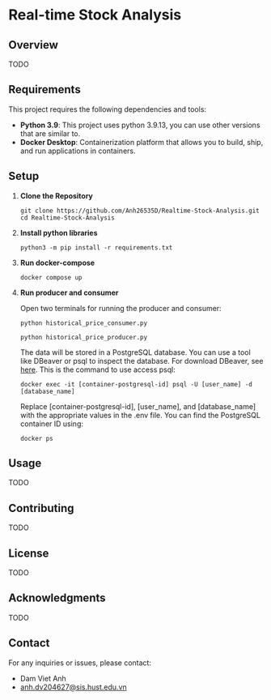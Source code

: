 # Real-time Stock Analysis

## Overview

TODO

## Requirements

This project requires the following dependencies and tools:

- **Python 3.9**: This project uses python 3.9.13, you can use other versions that are similar to.
- **Docker Desktop**: Containerization platform that allows you to build, ship, and run applications in containers.

## Setup

1. **Clone the Repository**
   ```
   git clone https://github.com/Anh26535D/Realtime-Stock-Analysis.git
   cd Realtime-Stock-Analysis
   ```

2. **Install python libraries**
   ```
   python3 -m pip install -r requirements.txt
   ```

3. **Run docker-compose**
   ```
   docker compose up
   ```

4. **Run producer and consumer**

   Open two terminals for running the producer and consumer:
   ```
   python historical_price_consumer.py
   ```
   
   ```
   python historical_price_producer.py
   ```

   The data will be stored in a PostgreSQL database. You can use a tool like DBeaver or psql to inspect the database. For download DBeaver, see [here](https://dbeaver.io/download/). This is the command to use access psql:
   ```
   docker exec -it [container-postgresql-id] psql -U [user_name] -d [database_name]
   ```

   Replace [container-postgresql-id], [user_name], and [database_name] with the appropriate values in the .env file. You can find the PostgreSQL container ID using:
   ```
   docker ps
   ```

## Usage

TODO


## Contributing

TODO

## License

TODO

## Acknowledgments

TODO

## Contact

For any inquiries or issues, please contact:

- Dam Viet Anh 
- anh.dv204627@sis.hust.edu.vn
